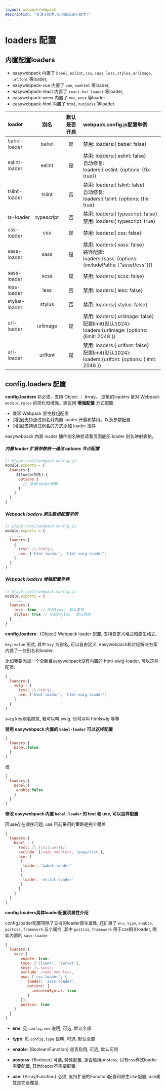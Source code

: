 ```yaml
---
layout: webpack/webpack
description: "专注于技术,切不能沉迷于技术!"
---
```


# loaders 配置

## 内置配置loaders

- easywebpack 内置了 `babel`, `eslint`, `css`, `sass`, `less`, `stylus`, `urlimage`, `urlfont` 等loader,
- easywebpack-vue 内置了 `vue`, `vuehtml` 等loader,
- easywebpack-react 内置了 `react-hot-loader` 等loader,
- easywebpack-weex 内置了 `vue`, `weex` 等loader.
- easywebpack-html 内置了 `html`, `nunjucks` 等loader.


| loader              | 别名           |  默认是否开启  |  webpack.config.js配置举例   | 
| :--------            | :-----:        | :----:      |       :----             |
| babel-loader        | babel         |  是           |禁用: loaders:{ babel: false}      |
| eslint-loader       | eslint        |  是           |禁用: loaders:{ eslint: false} <br /> 自动修复:<br/> loaders:{ eslint: {options: {fix: true}} |
| tslint-loader       | tslint        |  否           |禁用: loaders:{ tslint: false} <br /> 自动修复:<br/> loaders:{ tslint: {options: {fix: true}  |
| ts-loader           | typescript    |  否           |禁用: loaders:{ typescript: false} <br /> 禁用: loaders:{ typescript: true} |
| css-loader          | css           |  是           |禁用: loaders:{ css: false}                         |
| sass-loader         | sass          |  是           |禁用: loaders:{ sass: false}<br/> 路径配置:<br/> loaders:{sass: {options: {includePaths: ["asset/css"]}} |
| sass-loader         | scss          |  是           |禁用: loaders:{ scss: false}                        |
| less-loader         | less          |  否           |禁用: loaders:{ less: false}                        |
| stylus-loader       | stylus        |  否           |禁用: loaders:{ stylus: false}                         | 
| url-loader          | urlimage      |  是           |禁用: loaders:{ urlimage: false} <br/> 配置limit(默认1024):<br/> loaders:{urlimage: {options: {limit: 2048 }}  | 
| url-loader          | urlfont       |  是           |禁用: loaders:{ urlfont: false} <br/> 配置limit(默认1024):<br/> loaders:{urlfont: {options: {limit: 2048 }}   | 


## config.loaders 配置

**config.loaders** 非必须，支持 Object ｜ Array。 这里的loaders 是对 Webpack `module.rules` 的简化和增强。建议用 **增强配置** 方式配置.  

- 兼容 Webpack 原生数组配置
- [增强]支持通过别名对内置 loader 开启和禁用，以及参数配置
- [增强]支持通过别名的方式添加 loader 插件

<div class ="easy-msg-tip">
easywebpack 内置 loader 插件别名映射请看页面底部 loader 别名映射表格。
</div>

##### 内置 loader 扩展参数统一通过 options 节点配置

```js
// ${app_root}/webpack.config.js
module.exports = {
  loaders:{
     ${loader别名}:{
      options:{
        // 具体loader参数
      }
    }
  }
}
```

##### Webpack loaders 原生数组配置举例

```js
// ${app_root}/webpack.config.js
module.exports = {
  ......
  loaders:[
    {
      test: /\.html$/,
      use: ['html-loader', 'html-swig-loader']
    }
  ]
}
```

##### Webpack loaders 增强配置举例

```js
// ${app_root}/webpack.config.js
module.exports = {
  ......
  loaders:{
    less: true, // 开启less， 默认禁用
    stylus: true // 开启stylus， 默认禁用
  }
}
```

**config.loaders** : {Object} Webpack loader 配置, 支持自定义格式和原生格式.

`key:value` 形式, 其中 `key` 为别名, 可以自由定义, easywebpack和对应解决方案内置了一些别名和loader. 

比如我要添加一个全新且easywebpack没有内置的 html-swig-loader, 可以这样配置:

```js
{
  loaders:{
    swig : {
      test: /\.html$/,
      use: ['html-loader', 'html-swig-loader']
    }
  }
}
```

`swig` key别名随意, 我可以叫 swig, 也可以叫 htmlswig 等等


**禁用 easywebpack 内置的 `babel-loader` 可以这样配置**

```js
{
  loaders:{
    babel:false
  }
}
```

或

```js
{
  loaders:{
    babel:{
     enable:false
    }
  }
}
```

**修改 easywebpack 内置 `babel-loader` 的 test 和 use,  可以这样配置**

因use存在顺序问题, use 目前采用的策略是完全覆盖

```js
{
  loaders:{
    babel : {
      test: /\.(jsx|vue)?$/,
      exclude: [/node_modules/, 'page/test'],
      use: [
       {
        loader: 'babel-loader'
       },
       {
        loader: 'eslint-loader'
       }
      ]
    }
  }
}
```

**config.loaders具体loader配置项属性介绍** 

config.loader配置项除了支持的loader原生属性, 还扩展了 `env`, `type`, `enable`, `postcss`, `framework` 五个属性, 其中 `postcss`, `framework` 用于css相关loader, 例如内置的 `sass-loader`


```js
{
  loaders:{
    sass:{
       enable: true, 
       type: ['client', 'server'],
       test: /\.sass/,
       exclude: /node_modules/,
       use: ['css-loader', {  
          loader: 'sass-loader',
          options: {
            indentedSyntax: true
          }
       }],
       postcss: true
    }
  }
}

```

- **env**: 见 `config.env` 说明, 可选, 默认全部

- **type**: 见 `config.type` 说明, 可选, 默认全部

- **enable**: {Boolean/Function} 是否启用, 可选, 默认可用

- **postcss**: {Boolean} 可选, 特殊配置, 是否启用postcss, 只有css样式loader需要配置, 其他loader不需要配置

- **use**: {Array/Function} 必须, 支持扩展的Function配置和原生Use配置, use属性是完全覆盖.

